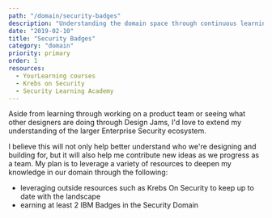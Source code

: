 ```yaml
---
path: "/domain/security-badges"
description: "Understanding the domain space through continuous learning"
date: "2019-02-10"
title: "Security Badges"
category: "domain"
priority: primary
order: 1
resources:
  - YourLearning courses
  - Krebs on Security
  - Security Learning Academy
---
```


Aside from learning through working on a product team or seeing what other designers are doing through Design Jams, I'd love to extend my understanding of the larger Enterprise Security ecosystem. 

I believe this will not only help better understand who we're designing and building for, but it will also help me contribute new ideas as we progress as a team. My plan is to leverage a variety of resources to deepen my knowledge in our domain through the following:

  - leveraging outside resources such as Krebs On Security to keep up to date with the landscape
  - earning at least 2 IBM Badges in the Security Domain
